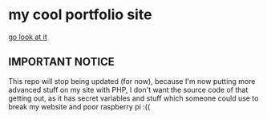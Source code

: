 # my cool portfolio site

[go look at it](https://evieuwu.github.io)

## IMPORTANT NOTICE

This repo will stop being updated (for now), because I'm now putting more advanced stuff on my site with PHP, I don't want the source code of that getting out, as it has secret variables and stuff which someone could use to break my website and poor raspberry pi :((
